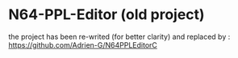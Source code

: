 # N64-PPL-Editor (old project)

the project has been re-writed (for better clarity) and replaced by : https://github.com/Adrien-G/N64PPLEditorC

